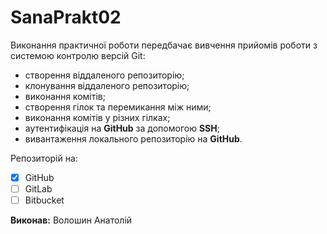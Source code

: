 # SanaPrakt02
Виконання практичної роботи передбачає вивчення прийомів роботи з системою контролю версій Git:

* створення віддаленого репозиторію;
* клонування віддаленого репозиторію;
* виконання комітів;
* створення гілок та перемикання між ними;
* виконання комітів у різних гілках;
* аутентифікація на **GitHub** за допомогою **SSH**;
* вивантаження локального репозиторію на **GitHub**.
 
 Репозиторій на: 
 - [x] GitHub
 - [ ] GitLab
 - [ ] Bitbucket
 
**Виконав:** Волошин Анатолій
